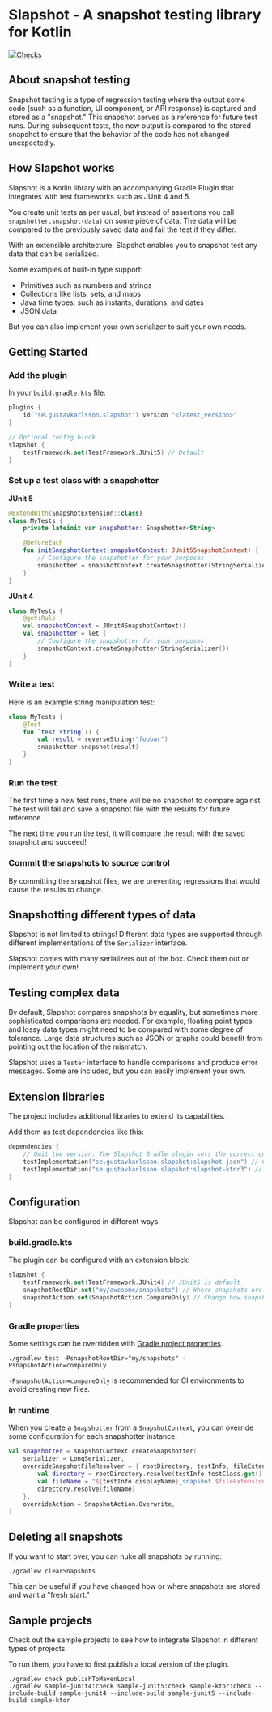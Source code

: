 # Slapshot - A snapshot testing library for Kotlin

[![Checks](https://github.com/gustavkarlsson/slapshot/actions/workflows/checks.yaml/badge.svg)](https://github.com/gustavkarlsson/slapshot/actions/workflows/checks.yaml)

## About snapshot testing

Snapshot testing is a type of regression testing where the output some code (such as a function, UI component, or
API response) is captured and stored as a "snapshot." This snapshot serves as a reference for future test runs. During
subsequent tests, the new output is compared to the stored snapshot to ensure that the behavior of the code has not
changed unexpectedly.

## How Slapshot works

Slapshot is a Kotlin library with an accompanying Gradle Plugin that integrates with test frameworks
such as JUnit 4 and 5.

You create unit tests as per usual, but instead of assertions you call `snapshotter.snapshot(data)` on some piece of data.
The data will be compared to the previously saved data and fail the test if they differ.

With an extensible architecture, Slapshot enables you to snapshot test any data that can be serialized.

Some examples of built-in type support:

* Primitives such as numbers and strings
* Collections like lists, sets, and maps
* Java time types, such as instants, durations, and dates
* JSON data

But you can also implement your own serializer to suit your own needs.

## Getting Started

### Add the plugin

In your `build.gradle.kts` file:

```kotlin
plugins {
    id("se.gustavkarlsson.slapshot") version "<latest_version>"
}

// Optional config block
slapshot {
    testFramework.set(TestFramework.JUnit5) // Default
}
```

### Set up a test class with a snapshotter

**JUnit 5**

```kotlin
@ExtendWith(SnapshotExtension::class)
class MyTests {
    private lateinit var snapshotter: Snapshotter<String>

    @BeforeEach
    fun initSnapshotContext(snapshotContext: JUnit5SnapshotContext) {
        // Configure the snapshotter for your purposes
        snapshotter = snapshotContext.createSnapshotter(StringSerializer())
    }
}
```

**JUnit 4**

```kotlin
class MyTests {
    @get:Rule
    val snapshotContext = JUnit4SnapshotContext()
    val snapshotter = let {
        // Configure the snapshotter for your purposes
        snapshotContext.createSnapshotter(StringSerializer())
    }
}
```

### Write a test

Here is an example string manipulation test:

```kotlin
class MyTests {
    @Test
    fun `test string`() {
        val result = reverseString("foobar")
        snapshotter.snapshot(result)
    }
}
```

### Run the test

The first time a new test runs, there will be no snapshot to compare against. The test will fail and save a snapshot
file with the results for future reference.

The next time you run the test, it will compare the result with the saved snapshot and succeed!

### Commit the snapshots to source control

By committing the snapshot files, we are preventing regressions that would cause the results to change.

## Snapshotting different types of data

Slapshot is not limited to strings! Different data types are supported through different implementations of the
`Serializer` interface.

Slapshot comes with many serializers out of the box. Check them out or implement your own!

## Testing complex data

By default, Slapshot compares snapshots by equality, but sometimes more sophisticated comparisons are needed.
For example, floating point types and lossy data types might need to be compared with some degree of tolerance.
Large data structures such as JSON or graphs could benefit from pointing out the location of the mismatch.

Slapshot uses a `Tester` interface to handle comparisons and produce error messages.
Some are included, but you can easily implement your own.

## Extension libraries

The project includes additional libraries to extend its capabilities.

Add them as test dependencies like this:

```kotlin
dependencies {
    // Omit the version. The Slapshot Gradle plugin sets the correct one.
    testImplementation("se.gustavkarlsson.slapshot:slapshot-json") // Create and test JSON snapshots
    testImplementation("se.gustavkarlsson.slapshot:slapshot-ktor3") // Test ktor requests and responses (see sample)
}
```

## Configuration

Slapshot can be configured in different ways.

### build.gradle.kts

The plugin can be configured with an extension block:

```kotlin
slapshot {
    testFramework.set(TestFramework.JUnit4) // JUnit5 is default
    snapshotRootDir.set("my/awesome/snapshots") // Where snapshots are stored
    snapshotAction.set(SnapshotAction.CompareOnly) // Change how snapshots are handled
}
```

### Gradle properties

Some settings can be overridden with
[Gradle project properties](https://docs.gradle.org/current/userguide/build_environment.html#sec:project_properties).

```shell
./gradlew test -PsnapshotRootDir="my/snapshots" -PsnapshotAction=compareOnly
```

`-PsnapshotAction=compareOnly` is recommended for CI environments to avoid creating new files.

### In runtime

When you create a `Snapshotter` from a `SnapshotContext`, you can override some configuration for each snapshotter instance.

```kotlin
val snapshotter = snapshotContext.createSnapshotter(
    serializer = LongSerializer,
    overrideSnapshotFileResolver = { rootDirectory, testInfo, fileExtension ->
        val directory = rootDirectory.resolve(testInfo.testClass.get().name)
        val fileName = "${testInfo.displayName}_snapshot.$fileExtension"
        directory.resolve(fileName)
    },
    overrideAction = SnapshotAction.Overwrite,
)
```

## Deleting all snapshots

If you want to start over, you can nuke all snapshots by running:

```shell
./gradlew clearSnapshots
```

This can be useful if you have changed how or where snapshots are stored and want a "fresh start."

## Sample projects

Check out the sample projects to see how to integrate Slapshot in different types of projects.

To run them, you have to first publish a local version of the plugin.

```shell
./gradlew check publishToMavenLocal
./gradlew sample-junit4:check sample-junit5:check sample-ktor:check --include-build sample-junit4 --include-build sample-junit5 --include-build sample-ktor
```
